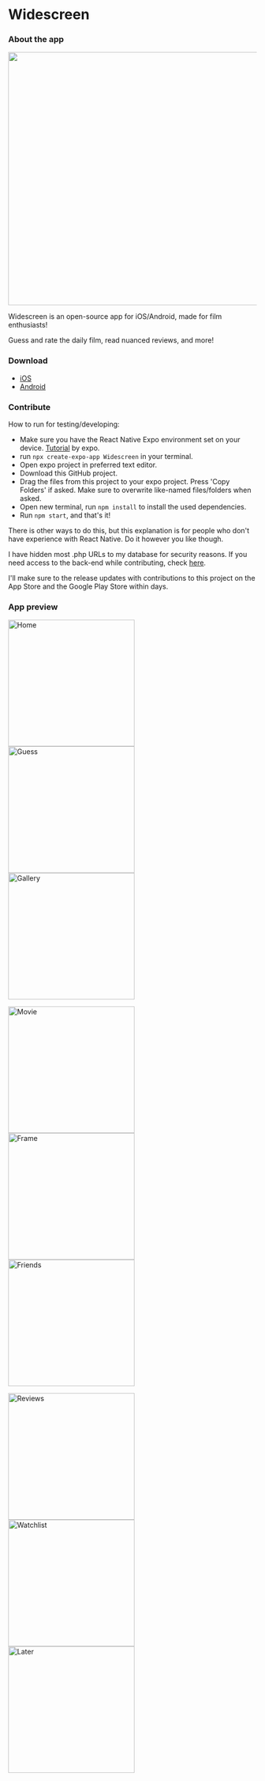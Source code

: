 # Widescreen
### About the app

<img src="./images/frames.png" width="512"/>

Widescreen is an open-source app for iOS/Android, made for film enthusiasts!

Guess and rate the daily film, read nuanced reviews, and more!

### Download

- <a href="https://apps.apple.com/nl/app/widescreen/id6450876748?l=en-GB">iOS</a>
- <a href="https://play.google.com/store/apps/details?id=com.bpstudios.Widescreen">Android</a>

### Contribute

How to run for testing/developing:
- Make sure you have the React Native Expo environment set on your device. <a href="https://docs.expo.dev/get-started/installation/">Tutorial</a> by expo.
- run `npx create-expo-app Widescreen` in your terminal.
- Open expo project in preferred text editor.
- Download this GitHub project.
- Drag the files from this project to your expo project. Press 'Copy Folders' if asked. Make sure to overwrite like-named files/folders when asked.
- Open new terminal, run `npm install` to install the used dependencies.
- Run `npm start`, and that's it!

There is other ways to do this, but this explanation is for people who don't have experience with React Native. Do it however you like though.

I have hidden most .php URLs to my database for security reasons. If you need access to the back-end while contributing, check <a href="./back-end/README.md">here</a>.

I'll make sure to the release updates with contributions to this project on the App Store and the Google Play Store within days.

### App preview

<p float="left">
  <p float="left">
    <img src="./images/V2_iPhone_15 1.jpg" width="256" title="Home">
    <img src="./images/V2_iPhone_15 2.jpg" width="256" title="Guess">
    <img src="./images/V2_iPhone_15 3.jpg" width="256" title="Gallery">
  </p>
  <p float="left">
    <img src="./images/V2_iPhone_15 4.jpg" width="256" title="Movie">
    <img src="./images/V2_iPhone_15 5.jpg" width="256" title="Frame">
    <img src="./images/V2_iPhone_15 6.jpg" width="256" title="Friends">
  </p>
    <p float="left">
    <img src="./images/V2_iPhone_15 7.jpg" width="256" title="Reviews">
    <img src="./images/V2_iPhone_15 8.jpg" width="256" title="Watchlist">
    <img src="./images/V2_iPhone_15 10.jpg" width="256" title="Later">
  </p>
</p>
